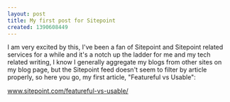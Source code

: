 ```yaml
---
layout: post
title: My first post for Sitepoint
created: 1390608449
---
```



I am very excited by this, I&#39;ve been a fan of Sitepoint and Sitepoint related services for a while and it&#39;s a notch up the ladder for me and my tech related writing, I know I generally aggregate my blogs from other sites on my blog page, but the Sitepoint feed doesn&#39;t seem to filter by article properly, so here you go, my first article, &quot;Featureful vs Usable&quot;:

<a href="http://www.sitepoint.com/featureful-vs-usable/" target="_blank">www.sitepoint.com/featureful-vs-usable/</a>
